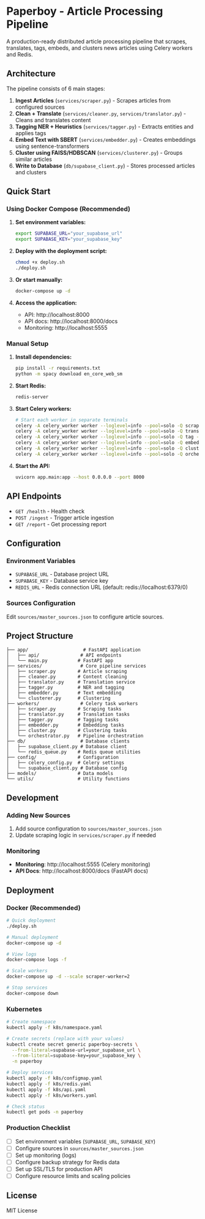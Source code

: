 # Paperboy - Article Processing Pipeline

A production-ready distributed article processing pipeline that scrapes, translates, tags, embeds, and clusters news articles using Celery workers and Redis.

## Architecture

The pipeline consists of 6 main stages:

1. **Ingest Articles** (`services/scraper.py`) - Scrapes articles from configured sources
2. **Clean + Translate** (`services/cleaner.py`, `services/translator.py`) - Cleans and translates content
3. **Tagging NER + Heuristics** (`services/tagger.py`) - Extracts entities and applies tags
4. **Embed Text with SBERT** (`services/embedder.py`) - Creates embeddings using sentence-transformers
5. **Cluster using FAISS/HDBSCAN** (`services/clusterer.py`) - Groups similar articles
6. **Write to Database** (`db/supabase_client.py`) - Stores processed articles and clusters

## Quick Start

### Using Docker Compose (Recommended)

1. **Set environment variables:**
   ```bash
   export SUPABASE_URL="your_supabase_url"
   export SUPABASE_KEY="your_supabase_key"
   ```

2. **Deploy with the deployment script:**
   ```bash
   chmod +x deploy.sh
   ./deploy.sh
   ```

3. **Or start manually:**
   ```bash
   docker-compose up -d
   ```

4. **Access the application:**
   - API: http://localhost:8000
   - API docs: http://localhost:8000/docs
   - Monitoring: http://localhost:5555

### Manual Setup

1. **Install dependencies:**
   ```bash
   pip install -r requirements.txt
   python -m spacy download en_core_web_sm
   ```

2. **Start Redis:**
   ```bash
   redis-server
   ```

3. **Start Celery workers:**
   ```bash
   # Start each worker in separate terminals
   celery -A celery_worker worker --loglevel=info --pool=solo -Q scraper -n Scraper@%h
   celery -A celery_worker worker --loglevel=info --pool=solo -Q translate -n Translator@%h
   celery -A celery_worker worker --loglevel=info --pool=solo -Q tag -n Tagger@%h
   celery -A celery_worker worker --loglevel=info --pool=solo -Q embed -n Embedder@%h
   celery -A celery_worker worker --loglevel=info --pool=solo -Q cluster -n Clusterer@%h
   celery -A celery_worker worker --loglevel=info --pool=solo -Q orchestrate -n Orchestrator@%h
   ```

4. **Start the API:**
   ```bash
   uvicorn app.main:app --host 0.0.0.0 --port 8000
   ```

## API Endpoints

- `GET /health` - Health check
- `POST /ingest` - Trigger article ingestion
- `GET /report` - Get processing report

## Configuration

### Environment Variables

- `SUPABASE_URL` - Database project URL
- `SUPABASE_KEY` - Database service key
- `REDIS_URL` - Redis connection URL (default: redis://localhost:6379/0)

### Sources Configuration

Edit `sources/master_sources.json` to configure article sources.

## Project Structure

```
├── app/                    # FastAPI application
│   ├── api/               # API endpoints
│   └── main.py           # FastAPI app
├── services/              # Core pipeline services
│   ├── scraper.py        # Article scraping
│   ├── cleaner.py        # Content cleaning
│   ├── translator.py     # Translation service
│   ├── tagger.py         # NER and tagging
│   ├── embedder.py       # Text embedding
│   └── clusterer.py      # Clustering
├── workers/               # Celery task workers
│   ├── scraper.py        # Scraping tasks
│   ├── translator.py     # Translation tasks
│   ├── tagger.py         # Tagging tasks
│   ├── embedder.py       # Embedding tasks
│   ├── cluster.py        # Clustering tasks
│   └── orchestrator.py   # Pipeline orchestration
├── db/                    # Database clients
│   ├── supabase_client.py # Database client
│   └── redis_queue.py    # Redis queue utilities
├── config/               # Configuration
│   ├── celery_config.py  # Celery settings
│   └── supabase_client.py # Database config
├── models/               # Data models
└── utils/                # Utility functions
```

## Development

### Adding New Sources

1. Add source configuration to `sources/master_sources.json`
2. Update scraping logic in `services/scraper.py` if needed

### Monitoring

- **Monitoring**: http://localhost:5555 (Celery monitoring)
- **API Docs**: http://localhost:8000/docs (FastAPI docs)

## Deployment

### Docker (Recommended)

```bash
# Quick deployment
./deploy.sh

# Manual deployment
docker-compose up -d

# View logs
docker-compose logs -f

# Scale workers
docker-compose up -d --scale scraper-worker=2

# Stop services
docker-compose down
```

### Kubernetes

```bash
# Create namespace
kubectl apply -f k8s/namespace.yaml

# Create secrets (replace with your values)
kubectl create secret generic paperboy-secrets \
  --from-literal=supabase-url=your_supabase_url \
  --from-literal=supabase-key=your_supabase_key \
  -n paperboy

# Deploy services
kubectl apply -f k8s/configmap.yaml
kubectl apply -f k8s/redis.yaml
kubectl apply -f k8s/api.yaml
kubectl apply -f k8s/workers.yaml

# Check status
kubectl get pods -n paperboy
```

### Production Checklist

- [ ] Set environment variables (`SUPABASE_URL`, `SUPABASE_KEY`)
- [ ] Configure sources in `sources/master_sources.json`
- [ ] Set up monitoring (logs)
- [ ] Configure backup strategy for Redis data
- [ ] Set up SSL/TLS for production API
- [ ] Configure resource limits and scaling policies

## License

MIT License 